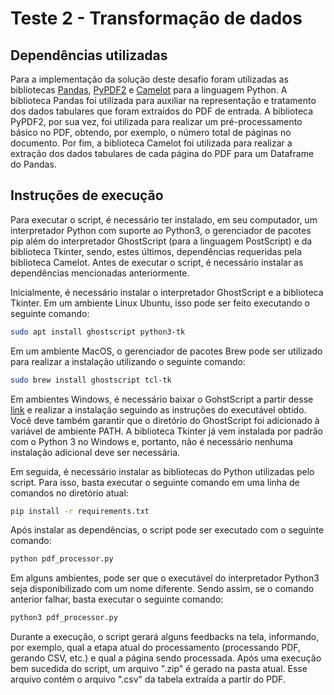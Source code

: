 # Teste 2 - Transformação de dados

## Dependências utilizadas

Para a implementação da solução deste desafio foram utilizadas as bibliotecas
[Pandas](https://pandas.pydata.org/),
[PyPDF2](https://urllib3.readthedocs.io/en/stable) e
[Camelot](https://camelot-py.readthedocs.io/en/master/) para a linguagem Python.
A biblioteca Pandas foi utilizada para auxiliar na representação e tratamento
dos dados tabulares que foram extraídos do PDF de entrada. A biblioteca PyPDF2,
por sua vez, foi utilizada para realizar um pré-processamento básico no PDF,
obtendo, por exemplo, o número total de páginas no documento. Por fim, a
biblioteca Camelot foi utilizada para realizar a extração dos dados tabulares de
cada página do PDF para um Dataframe do Pandas.

## Instruções de execução

Para executar o script, é necessário ter instalado, em seu computador, um
interpretador Python com suporte ao Python3, o gerenciador de pacotes pip além
do interpretador GhostScript (para a linguagem PostScript) e da biblioteca
Tkinter, sendo, estes últimos, dependências requeridas pela biblioteca Camelot.
Antes de executar o script, é necessário instalar as dependências mencionadas
anteriormente.

Inicialmente, é necessário instalar o interpretador GhostScript
e a biblioteca Tkinter. Em um ambiente Linux Ubuntu, isso pode ser
feito executando o seguinte comando:

```bash
sudo apt install ghostscript python3-tk
```

Em um ambiente MacOS, o gerenciador de pacotes Brew pode ser utilizado para realizar
a instalação utilizando o seguinte comando:

```bash
sudo brew install ghostscript tcl-tk
```

Em ambientes Windows, é necessário baixar o GohstScript a partir desse
[link](https://www.ghostscript.com/index.html) e realizar a instalação seguindo
as instruções do executável obtido. Você deve também garantir que o diretório do
GhostScript foi adicionado à variável de ambiente PATH. A biblioteca Tkinter já
vem instalada por padrão com o Python 3 no Windows e, portanto, não é necessário
nenhuma instalação adicional deve ser necessária.

Em seguida, é necessário instalar as bibliotecas do Python utilizadas pelo
script. Para isso, basta executar o seguinte comando em uma linha de comandos
no diretório atual:

```bash
pip install -r requirements.txt
```

Após instalar as dependências, o script pode ser executado com o seguinte comando:

```bash
python pdf_processor.py
```

Em alguns ambientes, pode ser que o executável do interpretador Python3 seja
disponibilizado com um nome diferente. Sendo assim, se o comando anterior
falhar, basta executar o seguinte comando:

```bash
python3 pdf_processor.py
```

Durante a execução, o script gerará alguns feedbacks na tela, informando, por
exemplo, qual a etapa atual do processamento (processando PDF, gerando CSV,
etc.) e qual a página sendo processada. Após uma execução bem sucedida do
script, um arquivo ".zip" é gerado na pasta atual. Esse arquivo contém o arquivo
".csv" da tabela extraída a partir do PDF.
